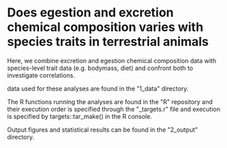 # Does egestion and excretion chemical composition varies with species traits in terrestrial animals

Here, we combine excretion and egestion chemical composition data with species-level trait data (e.g. bodymass, diet) and confront both to investigate correlations.

data used for these analyses are found in the "1_data" directory.

The R functions running the analyses are found in the "R" repository and their execution order is specified through the "_targets.r" file and execution is specified by targets::tar_make() in the R console.

Output figures and statistical results can be found in the "2_output" directory.





